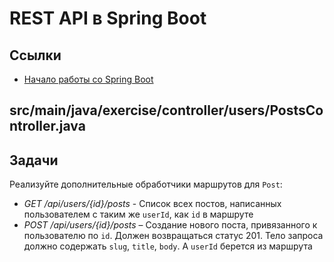 # REST API в Spring Boot

## Ссылки

* [Начало работы со Spring Boot](https://spring.io/quickstart)

## src/main/java/exercise/controller/users/PostsController.java

## Задачи

Реализуйте дополнительные обработчики маршрутов для `Post`:

* *GET /api/users/{id}/posts* - Список всех постов, написанных пользователем с таким же `userId`, как `id` в маршруте
* *POST /api/users/{id}/posts* – Создание нового поста, привязанного к пользователю по `id`. Должен возвращаться статус 201. Тело запроса должно содержать `slug`, `title`, `body`. А `userId` берется из маршрута
